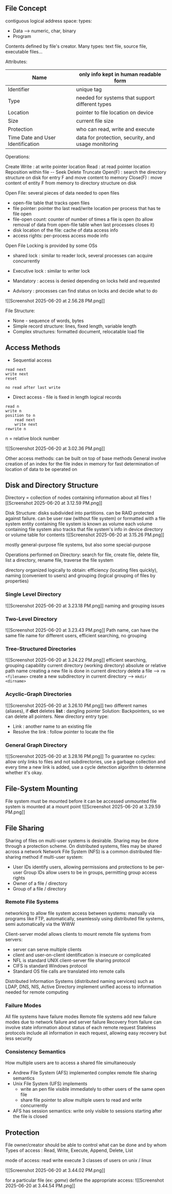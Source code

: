 ## File Concept

contiguous logical address space:
types:
- Data --> numeric, char, binary
- Program

Contents defined by file's creator. Many types: text file, source file, executable files...

Attributes:

| Name                              | only info kept in human readable form               |
| --------------------------------- | --------------------------------------------------- |
| Identifier                        | unique tag                                          |
| Type                              | needed for systems that support different types     |
| Location                          | pointer to file location on device                  |
| Size                              | current file size                                   |
| Protection                        | who can read, write and execute                     |
| Time Date and User Identification | data for protection, security, and usage monitoring |
Operations:

Create
Write : at write pointer location
Read : at read pointer location
Reposition within file -- Seek
Delete
Truncate
Open(F) : search the directory structure on disk for entry F and move content to memory
Close(F) : move content of entity F from memory to directory structure on disk

Open File: several pieces of data needed to open files
- open-file table that tracks open files
- file pointer: pointer tho last read/write location per process that has te file open
- file-open count: counter of number of times a file is open (to allow removal of data from open-file table when last processes closes it)
- disk location of the file: cache of data access info
- access rights: per-process access mode info

Open File Locking is provided by some OSs
- shared lock : similar to reader lock, several processes can acquire concurrently
- Executive lock : similar to writer lock

- Mandatory : access is denied depending on locks held and requested
- Advisory : processes can find status on locks and decide what to do

![[Screenshot 2025-06-20 at 2.56.28 PM.png]]

File Structure:
- None - sequence of words, bytes
- Simple record structure: lines, fixed length, variable length
- Complex structures: formatted document, relocatable load file
## Access Methods

- Sequential access
```
read next
write next
reset

no read after last write
```
- Direct access - file is fixed in length logical records
```
read n
write n
position to n
	read next
	write next
rewrite n
```
n = relative block number

![[Screenshot 2025-06-20 at 3.02.36 PM.png]]

Other access methods: can be built on top of base methods
General involve creation of an index for the file
index in memory for fast determination of location of data to be operated on
## Disk and Directory Structure

Directory = collection of nodes containing information about all files
![[Screenshot 2025-06-20 at 3.12.59 PM.png]]

Disk Structure: disks subdivided into partitions. can be RAID protected against failure.
can be user raw (without file system) or formatted with a file system
entity containing file system is known as volume
each volume containing file system also tracks that file system's info in device directory or volume table for contents
![[Screenshot 2025-06-20 at 3.15.26 PM.png]]

mostly general-purpose file systems, but also some special-purpose

Operations performed on Directory: search for file, create file, delete file, list a directory, rename file, traverse the file system

directory organized logically to obtain: efficiency (locating files quickly), naming (convenient to users) and grouping (logical grouping of files by properties)

### Single Level Directory
![[Screenshot 2025-06-20 at 3.23.18 PM.png]]
naming and grouping issues
### Two-Level Directory
![[Screenshot 2025-06-20 at 3.23.43 PM.png]]
Path name, can have the same file name for different users, efficient searching, no grouping
### Tree-Structured Directories
![[Screenshot 2025-06-20 at 3.24.22 PM.png]]
efficient searching, grouping capability current directory (working directory)
absolute or relative path name
creating a new file is done in current directory
delete a file --> `rm <filename>`
create a new subdirectory in current directory --> `mkdir <dirname>`
### Acyclic-Graph Directories
![[Screenshot 2025-06-20 at 3.26.10 PM.png]]
two different names (aliases), if **dict** deletes **list** : dangling pointer
Solution: Backpointers, so we can delete all pointers.
New directory entry type:
- Link : another name to an existing file
- Resolve the link : follow pointer to locate the file
### General Graph Directory
![[Screenshot 2025-06-20 at 3.28.16 PM.png]]
To guarantee no cycles: allow only links to files and not subdirectories, use a garbage collection and every time a new link is added, use a cycle detection algorithm to determine whether it's okay.
## File-System Mounting

File system must be mounted before it can be accessed 
unmounted file system is mounted at a mount point
![[Screenshot 2025-06-20 at 3.29.59 PM.png]]
## File Sharing

Sharing of files on multi-user systems is desirable. Sharing may be done through a protection scheme. On distributed systems, files may be shared across a network
Network File System (NFS) is a common distributed file-sharing method
if multi-user system:
- User IDs identify users, allowing permissions and protections to be per-user
  Group IDs allow users to be in groups, permitting group access rights
- Owner of a file / directory
- Group of a file / directory

### Remote File Systems
networking to allow file system access between systems: manually via programs like FTP, automatically, seamlessly using distributed file systems, semi automatically via the WWW

Client-server model allows clients to mount remote file systems from servers:
- server can serve multiple clients
- client and user-on-client identification is insecure or complicated
- NFL is standard UNIX client-server file sharing protocol
- CIFS is standard Windows protocol
- Standard OS file calls are translated into remote calls

Distributed Information Systems (distributed naming services) such as LDAP, DNS, NIS, Active Directory implement unified access to information needed for remote computing
### Failure Modes

All file systems have failure modes
Remote file systems add new failure modes due to network failure and server failure
Recovery from failure can involve state information about status of each remote request
Stateless protocols include all information in each request, allowing easy recovery but less security

### Consistency Semantics

How multiple users are to access a shared file simultaneously
- Andrew File System (AFS) implemented complex remote file sharing semantics
- Unix File System (UFS) implements
	- write an pen file visible immediately to other users of the same open file
	- share file pointer to allow multiple users to read and write concurrently
- AFS has session semantics: write only visible to sessions starting after the file is closed
## Protection

File owner/creator should be able to control what can be done and by whom
Types of access : Read, Write, Execute, Append, Delete, List

mode of access: read write execute
3 classes of users on unix / linux

![[Screenshot 2025-06-20 at 3.44.02 PM.png]]

for a particular file (ex: *game*) define the appropriate access:
![[Screenshot 2025-06-20 at 3.44.54 PM.png]]
